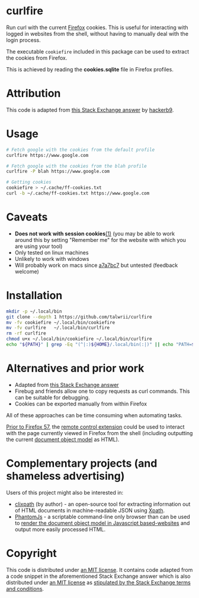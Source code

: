 # curlfire

Run curl with the current [Firefox](https://www.mozilla.org/en-US/firefox/) cookies.
This is useful for interacting with logged in websites from the shell, without having to manually deal with the login process.

The executable `cookiefire` included in this package can be used to extract the cookies from Firefox.

This is achieved by reading the **cookies.sqlite** file in Firefox profiles.

# Attribution

This code is adapted from [this Stack Exchange answer](https://superuser.com/a/1239036/653515) by [hackerb9](https://superuser.com/users/400780/hackerb9).

# Usage

```bash
# Fetch google with the cookies from the default profile
curlfire https://www.google.com

# Fetch google with the cookies from the blah profile
curlfire -P blah https://www.google.com

# Getting cookies
cookiefire > ~/.cache/ff-cookies.txt
curl -b ~/.cache/ff-cookies.txt https://www.google.com
```

# Caveats
* **Does not work with session cookies**[(1)](https://support.mozilla.org/en-US/questions/899388) (you may be able to work around this by setting "Remember me" for the website with which you are using your tool)
* Only tested on linux machines
* Unlikely to work with windows
* Will probably work on macs since [a7a7bc7](https://github.com/ccdd13/curlfire/commit/a7a7bc72b5673369f55396e7db12bff4b8675f36) but untested (feedback welcome)

# Installation

```bash
mkdir -p ~/.local/bin
git clone --depth 1 https://github.com/talwrii/curlfire
mv -fv cookiefire ~/.local/bin/cookiefire
mv -fv curlfire   ~/.local/bin/curlfire
rm -rf curlfire
chmod u+x ~/.local/bin/cookiefire ~/.local/bin/curlfire
echo "${PATH}" | grep -Eq "(^|:)${HOME}/.local/bin(:|)" || echo "PATH=${HOME}/.local/bin:\${PATH}" >> ~/.bashrc
```

# Alternatives and prior work
* Adapted from [this Stack Exchange answer](https://superuser.com/questions/666167/how-do-i-use-firefox-cookies-with-wget)
* Firebug and friends allow one to copy requests as curl commands. This can be suitable for debugging.
* Cookies can be exported manually from within Firefox

All of these approaches can be time consuming when automating tasks.

[Prior to Firefox 57](https://support.mozilla.org/en-US/kb/frequently-asked-questions-firefox-addon), the [remote control extension](https://addons.mozilla.org/en-US/firefox/addon/remote-control/) could be used to interact with the page currently viewed in Firefox from the shell (including outputting the current [document object model](https://en.wikipedia.org/wiki/Document_Object_Model) as HTML).

# Complementary projects (and shameless advertising)
Users of this project might also be interested in:

* [clixpath](https://github.com/talwrii/clixpath) (by author) - an open-source tool for extracting information out of HTML documents in machine-readable JSON using [Xpath](https://www.w3.org/TR/1999/REC-xpath-19991116/).
* [PhantomJs](http://phantomjs.org/) - a scriptable command-line only browser than can be used to [render the document object model in Javascript based-websites](https://stackoverflow.com/a/9978162) and output more easily processed HTML.

 # Copyright
This code is distributed under [an MIT license](LICENSE).
It contains code adapted from a code snippet in the aforementioned Stack Exchange answer which is also distributed under [an MIT license](SNIPPET-LICENSE) as [stipulated by the Stack Exchange terms and conditions](https://meta.stackexchange.com/questions/272956/a-new-code-license-the-mit-this-time-with-attribution-required).
